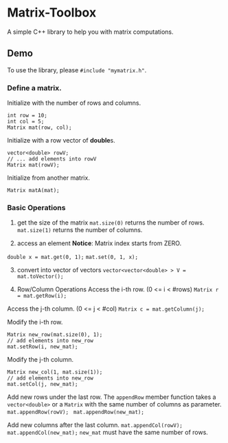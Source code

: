
# Matrix-Toolbox

A simple C++ library to help you with matrix computations.

## Demo
To use the library, please `#include "mymatrix.h"`.

### Define a matrix.
Initialize with the number of rows and columns.
```
int row = 10;
int col = 5;
Matrix mat(row, col);
```

Initialize with a row vector of **double**s.
```
vector<double> rowV; 
// ... add elements into rowV
Matrix mat(rowV);
```
Initialize from another matrix.
```
Matrix matA(mat);
```

### Basic Operations
1. get the size of the matrix
`mat.size(0)` returns the number of rows.
`mat.size(1)` returns the number of columns.

2. access an element
**Notice**: Matrix index starts from ZERO.

`double x = mat.get(0, 1);`
`mat.set(0, 1, x);`

3. convert into vector of vectors
`vector<vector<double> > V = mat.toVector();`

4. Row/Column Operations
Access the i-th row. (0 <= i < #rows)
`Matrix r = mat.getRow(i);`

Access the j-th column. (0 <= j < #col)
`Matrix c = mat.getColumn(j);`

Modify the i-th row.
```
Matrix new_row(mat.size(0), 1);
// add elements into new_row
mat.setRow(i, new_mat);
```

Modify the j-th column.
```
Matrix new_col(1, mat.size(1));
// add elements into new_row
mat.setCol(j, new_mat);
```

Add new rows under the last row. 
The `appendRow` member function takes a `vector<double>` or a `Matrix` with the same number of columns as parameter.
`mat.appendRow(rowV); `
`mat.appendRow(new_mat);`

Add new columns after the last column. 
`mat.appendCol(rowV); `
`mat.appendCol(new_mat);` 
`new_mat` must have the same number of rows.

